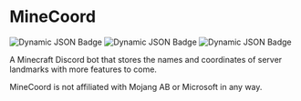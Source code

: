 # MineCoord
![Dynamic JSON Badge](https://img.shields.io/badge/dynamic/json?url=https%3A%2F%2Fraw.githubusercontent.com%2Fircjwin%2FMineCoord%2Fmain%2Fpackage-lock.json&query=%24%5B%22packages%22%5D%5B%22%22%5D%5B%22dependencies%22%5D%5B%22discord.js%22%5D&style=plastic&label=discord.js&color=mediumorchid)
 ![Dynamic JSON Badge](https://img.shields.io/badge/dynamic/json?url=https%3A%2F%2Fraw.githubusercontent.com%2Fircjwin%2FMineCoord%2Fmain%2Fpackage-lock.json&query=%24%5B%22packages%22%5D%5B%22%22%5D%5B%22dependencies%22%5D%5B%22sequelize%22%5D&style=plastic&label=sequelize&color=dodgerblue)
 ![Dynamic JSON Badge](https://img.shields.io/badge/dynamic/json?url=https%3A%2F%2Fraw.githubusercontent.com%2Fircjwin%2FMineCoord%2Fmain%2Fpackage-lock.json&query=%24%5B%22packages%22%5D%5B%22%22%5D%5B%22dependencies%22%5D%5B%22sqlite3%22%5D&style=plastic&label=sqlite3&color=indianred)

 A Minecraft Discord bot that stores the names and coordinates of server landmarks with more features to come.

MineCoord is not affiliated with Mojang AB or Microsoft in any way.
